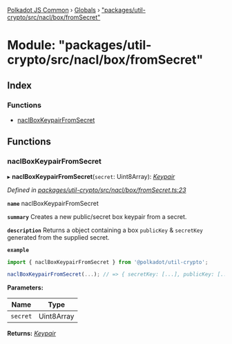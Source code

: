[Polkadot JS Common](../README.md) › [Globals](../globals.md) › ["packages/util-crypto/src/nacl/box/fromSecret"](_packages_util_crypto_src_nacl_box_fromsecret_.md)

# Module: "packages/util-crypto/src/nacl/box/fromSecret"

## Index

### Functions

* [naclBoxKeypairFromSecret](_packages_util_crypto_src_nacl_box_fromsecret_.md#naclboxkeypairfromsecret)

## Functions

###  naclBoxKeypairFromSecret

▸ **naclBoxKeypairFromSecret**(`secret`: Uint8Array): *[Keypair](../interfaces/_packages_util_crypto_src_types_.keypair.md)*

*Defined in [packages/util-crypto/src/nacl/box/fromSecret.ts:23](https://github.com/polkadot-js/common/blob/d4e6ad55/packages/util-crypto/src/nacl/box/fromSecret.ts#L23)*

**`name`** naclBoxKeypairFromSecret

**`summary`** Creates a new public/secret box keypair from a secret.

**`description`** 
Returns a object containing a box `publicKey` & `secretKey` generated from the supplied secret.

**`example`** 
<BR>

```javascript
import { naclBoxKeypairFromSecret } from '@polkadot/util-crypto';

naclBoxKeypairFromSecret(...); // => { secretKey: [...], publicKey: [...] }
```

**Parameters:**

Name | Type |
------ | ------ |
`secret` | Uint8Array |

**Returns:** *[Keypair](../interfaces/_packages_util_crypto_src_types_.keypair.md)*
